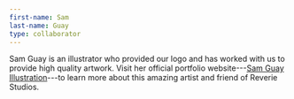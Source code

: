 ```yaml
---
first-name: Sam
last-name: Guay
type: collaborator
---
```


Sam Guay is an illustrator who provided our logo and has worked with us to provide high quality artwork. Visit her official portfolio website---[Sam Guay Illustration][1]---to learn more about this amazing artist and friend of Reverie Studios.

[1]: https://www.samguay.com